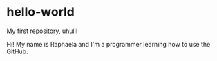 # hello-world
My first repository, uhull!

Hi! My name is Raphaela and I'm a programmer learning how to use the GitHub.
